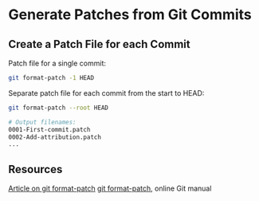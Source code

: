 # Generate Patches from Git Commits

Create a Patch File for each Commit
-----------------------------------

Patch file for a single commit:
```bash
git format-patch -1 HEAD
```

Separate patch file for each commit from the start to HEAD:

```bash
git format-patch --root HEAD

# Output filenames:
0001-First-commit.patch
0002-Add-attribution.patch
...
```

Resources
---------
[Article on git format-patch][1]
[git format-patch][2], online Git manual


[1]: https://nithinbekal.com/posts/git-patch/
[2]: https://git-scm.com/docs/git-format-patch/1.7.5


